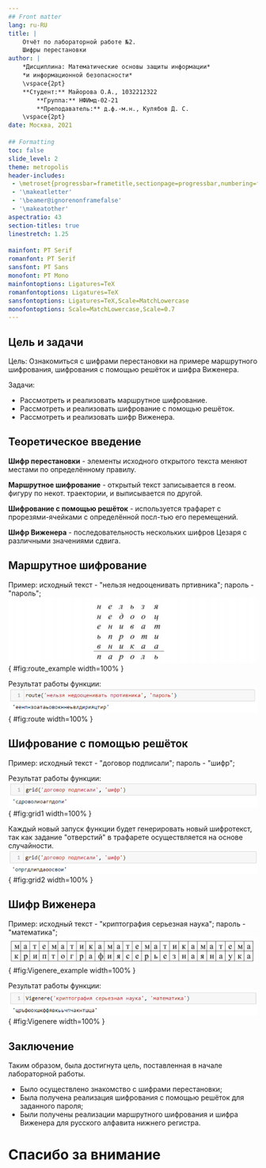 ```yaml
---
## Front matter
lang: ru-RU
title: |
    Отчёт по лабораторной работе №2.  
    Шифры перестановки
author: |
    *Дисциплина: Математические основы защиты информации*  
    *и информационной безопасности*  
    \vspace{2pt}  
    **Студент:** Майорова О.А., 1032212322  
		**Группа:** НФИмд-02-21  
		**Преподаватель:** д.ф.-м.н., Кулябов Д. С. 
    \vspace{2pt}
date: Москва, 2021

## Formatting
toc: false
slide_level: 2
theme: metropolis
header-includes:
 - \metroset{progressbar=frametitle,sectionpage=progressbar,numbering=fraction}
 - '\makeatletter'
 - '\beamer@ignorenonframefalse'
 - '\makeatother'
aspectratio: 43
section-titles: true
linestretch: 1.25

mainfont: PT Serif
romanfont: PT Serif
sansfont: PT Sans
monofont: PT Mono
mainfontoptions: Ligatures=TeX
romanfontoptions: Ligatures=TeX
sansfontoptions: Ligatures=TeX,Scale=MatchLowercase
monofontoptions: Scale=MatchLowercase,Scale=0.7
---
```


## Цель и задачи

Цель: Ознакомиться с шифрами перестановки на примере маршрутного шифрования, шифрования с помощью решёток и шифра Виженера.

Задачи: 

- Рассмотреть и реализовать маршрутное шифрование.
- Рассмотреть и реализовать шифрование с помощью решёток.
- Рассмотреть и реализовать шифр Виженера.

## Теоретическое введение
**Шифр перестановки** - элементы исходного открытого текста меняют местами по определённому правилу.

**Маршрутное шифрование** - открытый текст записывается в геом. фигуру по некот. траектории, и выписывается по другой.

**Шифрование с помощью решёток** - используется трафарет с прорезями-ячейками с определённой посл-тью его перемещений.

**Шифр Виженера** - последовательность нескольких шифров Цезаря с различными значениями сдвига.

## Маршрутное шифрование
Пример: исходный текст - "нельзя недооценивать пртивника"; пароль - "пароль";
![Пример маршрутного шифрования](image/route_example.png){ #fig:route_example width=100% }

Результат работы функции:
![Проверка функции маршрутного шифрования](image/route.png){ #fig:route width=100% }

## Шифрование с помощью решёток
Пример: исходный текст - "договор подписали"; пароль - "шифр";

Результат работы функции:
![Проверка функции шифрования с помощью решёток 1](image/grid1.png){ #fig:grid1 width=100% }

Каждый новый запуск функции будет генерировать новый шифротекст, так как задание "отверстий" в трафарете осуществляется на основе случайности.
![Проверка функции шифрования с помощью решёток 2](image/grid2.png){ #fig:grid2 width=100% }


## Шифр Виженера
Пример: исходный текст - "криптография серьезная наука"; пароль - "математика";
![Пример шифра Виженера](image/Vigenere_example.png){ #fig:Vigenere_example width=100% }

Результат работы функции:
![Проверка функции шифра Виженера](image/Vigenere.png){ #fig:Vigenere width=100% }

## Заключение
Таким образом, была достигнута цель, поставленная в начале лабораторной работы.

- Было осуществлено знакомство с шифрами перестановки;
- Была получена реализация шифрования с помощью решёток для заданного пароля;
- Были получены реализации маршрутного шифрования и шифра Виженера для русского алфавита нижнего регистра.

# Спасибо за внимание
